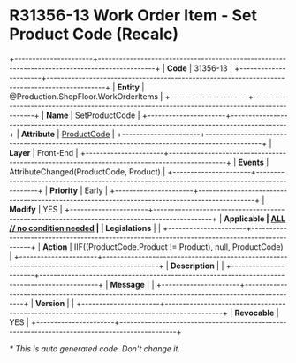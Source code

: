 ﻿---
erp.type: front-end-business-rule
erp.entity: Production.ShopFloor.WorkOrderItems
---

# R31356-13 Work Order Item - Set Product Code (Recalc)
+----------------------+----------------------------------------------------------------------------------------------+
| **Code**             | 31356-13                                                                                     |
+----------------------+----------------------------------------------------------------------------------------------+
| **Entity**           | @Production.ShopFloor.WorkOrderItems                                                         |
+----------------------+----------------------------------------------------------------------------------------------+
| **Name**             | SetProductCode                                                                               |
+----------------------+----------------------------------------------------------------------------------------------+
| **Attribute**        | [ProductCode](../entities/Production.ShopFloor.WorkOrderItems.md#productcode)                |
+----------------------+----------------------------------------------------------------------------------------------+
| **Layer**            | Front-End                                                                                    |
+----------------------+----------------------------------------------------------------------------------------------+
| **Events**           | AttributeChanged(ProductCode, Product)                                                       |
+----------------------+----------------------------------------------------------------------------------------------+
| **Priority**         | Early                                                                                        |
+----------------------+----------------------------------------------------------------------------------------------+
| **Modify**           | YES                                                                                          |
+----------------------+----------------------------------------------------------------------------------------------+
| **Applicable         | [ALL // no condition needed](xref:applicable-legislations)                                   |
| Legislations**       |                                                                                              |
+----------------------+----------------------------------------------------------------------------------------------+
| **Action**           | IIF((ProductCode.Product != Product), null, ProductCode)                                     |
+----------------------+----------------------------------------------------------------------------------------------+
| **Description**      |                                                                                              |
+----------------------+----------------------------------------------------------------------------------------------+
| **Message**          |                                                                                              |
+----------------------+----------------------------------------------------------------------------------------------+
| **Version**          |                                                                                              |
+----------------------+----------------------------------------------------------------------------------------------+
| **Revocable**        | YES                                                                                          |
+----------------------+----------------------------------------------------------------------------------------------+

*\* This is auto generated code. Don't change it.*
